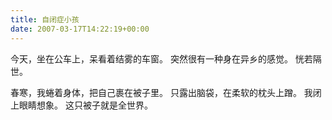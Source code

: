 ```yaml
---
title: 自闭症小孩
date: 2007-03-17T14:22:19+00:00
---
```

今天，坐在公车上，呆看着结雾的车窗。
突然很有一种身在异乡的感觉。
恍若隔世。

春寒，我蜷着身体，把自己裹在被子里。
只露出脑袋，在柔软的枕头上蹭。
我闭上眼睛想象。
这只被子就是全世界。
